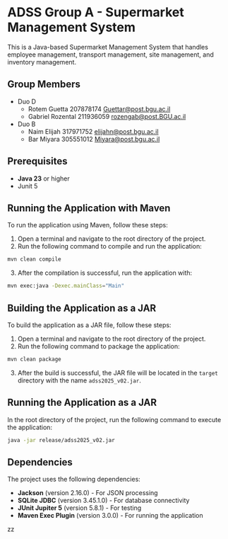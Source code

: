 # ADSS Group A - Supermarket Management System

This is a Java-based Supermarket Management System that handles employee management, transport management, site management, and inventory management.

## Group Members
* Duo D
   * Rotem Guetta     207878174 Guettar@post.bgu.ac.il
   * Gabriel Rozental 211936059 rozengab@post.BGU.ac.il
* Duo B
  * Naim Elijah      317971752 elijahn@post.bgu.ac.il
  * Bar Miyara       305551012 Miyara@post.bgu.ac.il

## Prerequisites

- **Java 23** or higher
- Junit 5

## Running the Application with Maven
To run the application using Maven, follow these steps:
1. Open a terminal and navigate to the root directory of the project.
2. Run the following command to compile and run the application:

```Bash
mvn clean compile
```
3. After the compilation is successful, run the application with:

```Bash
mvn exec:java -Dexec.mainClass="Main"
```

## Building the Application as a JAR
To build the application as a JAR file, follow these steps:
1. Open a terminal and navigate to the root directory of the project.
2. Run the following command to package the application:

```Bash
mvn clean package
```
3. After the build is successful, the JAR file will be located in the `target` directory with the name `adss2025_v02.jar`.

## Running the Application as a JAR

In the root directory of the project, run the following command to execute the application:

```Bash
java -jar release/adss2025_v02.jar
```

## Dependencies

The project uses the following dependencies:

- **Jackson** (version 2.16.0) - For JSON processing
- **SQLite JDBC** (version 3.45.1.0) - For database connectivity
- **JUnit Jupiter 5** (version 5.8.1) - For testing
- **Maven Exec Plugin** (version 3.0.0) - For running the application

zz
